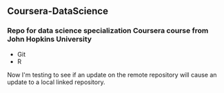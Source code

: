 ## Coursera-DataScience

### Repo for data science specialization Coursera course from John Hopkins University

* Git
* R

Now I'm testing to see if an update on the remote repository will cause an update to a local linked repository.

